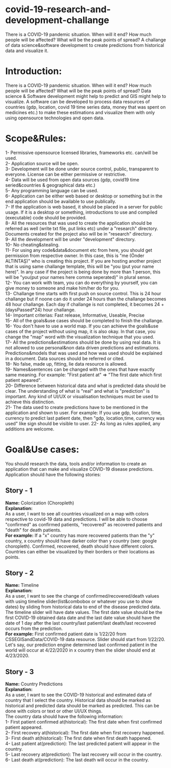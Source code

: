 # covid-19-research-and-development-challange
There is a COVID-19 pandemic situation. When will it end? How much people will be affected? What will be the peak points of spread? A challange of data science&amp;software development  to create predictions from historical data and visualize it.

# Introduction:

There is a COVID-19 pandemic situation. When will it end? How much people will be affected? What will be the peak points of spread? Data science & Software development might help to predict and GIS might help to visualize. A software can be developed to process data resources of countries (gdp, location, covid 19 time series data, money that was spent on medicines etc.) to make these estimations and visualize them with only using opensource technologies and open data.

# Scope&Rules:

1- Permissive opensource licensed libraries, frameworks etc. can/will be used.  
2- Application source will be open.  
3- Development will be done under source control, public, transparent to everyone. License can be either permissive or restrictive.  
4- Data will be used from open data sources (gdp, covid19 time seried&countries & geographical data etc.)  
5- Any programming language can be used.  
6- Application can be either web based or desktop or something but in the end application should be available to use publically.  
7- If the application is web based, it should be placed in a server for public usage. If it is a desktop or something, introductions to use and compiled (executable) code should be provided.  
8- All the resources that was used to create the application should be referred as well (write txt file, put links etc) under a "research" directory. Documents created for the project also will be in "research" directory.  
9- All the development will be under "development" directory.  
10- No cheating&stealing.  
11- For using any code&data&document etc from here, you should get permission from respective owner. In this case, this is "me (Önder ALTINTAŞ)" who is creating this project. If you are hosting another project that is using same challange template, this will be "you (put your name here)". In any case if the project is being done by more than 1 person, this will be "you(put your names here comma seperated)" in plural sense.  
12- You can work with team, you can do everything by yourself, you can give money to someone and make him/her do for you.  
13- Challange time starts with first push on source control. This is 24 hour challange but if noone can do it under 24 hours than the challange becomes 48 hour challange. Each day if challange is not completed, it becomes 24 + (daysPassed*24) hour challange.  
14- Important criterias: Fast release, Informative, Useable, Precise  
15- All of the goals&use cases should be completed to finish the challange.  
16- You don't have to use a world map. If you can achieve the goals&use cases of the project without using map, it is also okay. In that case, you change the "map" word with the visualization technique that you used.  
17- All the predictions&estimations should be done by using real data. It is not allowed to use personal&non data driven predictions and estimations. Predictions&models that was used and how was used should be explained in a document. Data sources should be referred or cited.  
18- No false, made up, fitting, lie data resource is allowed.  
19- Names&sentences can be changed with the ones that have exactly same meaning. For example: "First patient at" => "The first date which first patient apeared".  
20- Difference between historical data and what is predicted data should be clear. The understanding of what is "real" and what is "prediction" is important. Any kind of UI/UX or visualisation techniques must be used to achieve this distinction.  
21- The data used to create predictions have to be mentioned in the application and shown to user. For example: If you use gdp, location, time, currency to predict last patient date, then "gdp, location,time, currency was used" like sign should be visible to user.
22- As long as rules applied, any additions are welcome.

# Goal&Use cases:
You should research the data, tools and/or information to create an application that can make and visualize COVID-19 disease predictions. Application should have the following stories:

## Story - 1
**Name:** Colorization (Choropleth)  
**Explanation:**  
As a user, I want to see all countries visualized on a map with colors respective to covid-19 data and predictions. I will be able to choose "confirmed" as confirmed patients, "recovered" as recovered patients and "death" for death patients.  
**For example:** If a "x" country has more recovered patients than the "y" country, x country should have darker color than y country (see: google choropleth). Confirmed, recovered, death should have different colors. Countries can either be visualized by their borders or their locations as points. 

## Story - 2
**Name:** Timeline  
**Explanation:**  
As a user, I want to see the change of confirmed/recovered/death values with using timeline slider(list&combobox or whatever you use to show dates) by sliding from historical data to end of the disease predicted data.  
The timeline slider will have date values. The first date value should be the first COVID-19 obtained data date and the last date value should have the date of 1 day after the last country/last patient/last death/last recovered occurs from the prediction.  
**For example:** First confirmed patient date is 1/22/20 from CSSEGISandData/COVID-19 data resource. Slider should start from 1/22/20. Let's say, our prediction engine determined last confirmed patient in the world will occur at 4/22/2020 in x country then the slider should end at 4/23/2020.

## Story - 3 
**Name:** Country Predictions  
**Explanation:**  
As a user, I want to see the COVID-19 historical and estimated data of country that I select the country. Historical data should be marked as historical and predicted data should be marked as predicted. This can be done with colors or text or other UI/UX things.  
The country data should have the following information:  
  1- First patient confirmed at(historical): The first date when first confirmed patient appeared.  
  2- First recovery at(historical): The first date when first recovery happened.  
  3- First death at(historical): The first date when first death happened.  
  4- Last patient at(prediction): The last predicted patient will appear in the country.  
  5- Last recovery at(prediction): The last recovery will occur in the country.  
  6- Last death at(prediction): The last death will occur in the country.  
  
